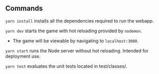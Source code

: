 

## Commands
`yarn install` installs all the dependencies required to run the webapp.

`yarn dev` starts the game with hot reloading provided by `nodemon`.
  - The game will be viewable by navigating to `localhost:3000`.

`yarn start` runs the Node server without hot reloading. Intended for deployment use.

`yarn test` evaluates the unit tests located in test/classes/.
